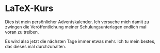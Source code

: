 # LaTeX-Kurs

Dies ist mein persönlicher Adventskalender. Ich versuche mich damit zu zwingen die Veröffentlichung meiner Schulungsunterlagen endlich mal voran zu treiben. 

Es wird also jetzt die nächsten Tage immer etwas mehr.
Ich tu mein bestes, das dieses mal durchzuhalten.
